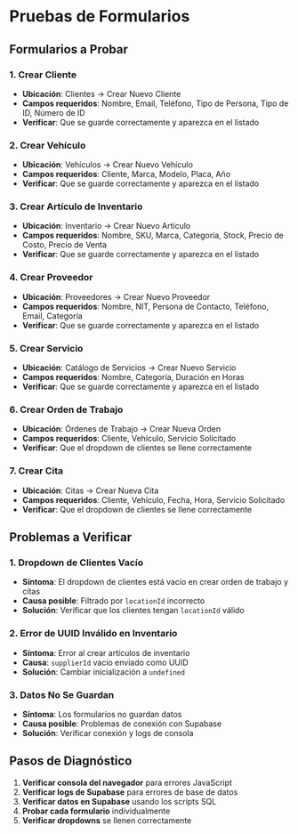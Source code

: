 # Pruebas de Formularios

## Formularios a Probar

### 1. Crear Cliente
- **Ubicación**: Clientes → Crear Nuevo Cliente
- **Campos requeridos**: Nombre, Email, Teléfono, Tipo de Persona, Tipo de ID, Número de ID
- **Verificar**: Que se guarde correctamente y aparezca en el listado

### 2. Crear Vehículo
- **Ubicación**: Vehículos → Crear Nuevo Vehículo
- **Campos requeridos**: Cliente, Marca, Modelo, Placa, Año
- **Verificar**: Que se guarde correctamente y aparezca en el listado

### 3. Crear Artículo de Inventario
- **Ubicación**: Inventario → Crear Nuevo Artículo
- **Campos requeridos**: Nombre, SKU, Marca, Categoría, Stock, Precio de Costo, Precio de Venta
- **Verificar**: Que se guarde correctamente y aparezca en el listado

### 4. Crear Proveedor
- **Ubicación**: Proveedores → Crear Nuevo Proveedor
- **Campos requeridos**: Nombre, NIT, Persona de Contacto, Teléfono, Email, Categoría
- **Verificar**: Que se guarde correctamente y aparezca en el listado

### 5. Crear Servicio
- **Ubicación**: Catálogo de Servicios → Crear Nuevo Servicio
- **Campos requeridos**: Nombre, Categoría, Duración en Horas
- **Verificar**: Que se guarde correctamente y aparezca en el listado

### 6. Crear Orden de Trabajo
- **Ubicación**: Órdenes de Trabajo → Crear Nueva Orden
- **Campos requeridos**: Cliente, Vehículo, Servicio Solicitado
- **Verificar**: Que el dropdown de clientes se llene correctamente

### 7. Crear Cita
- **Ubicación**: Citas → Crear Nueva Cita
- **Campos requeridos**: Cliente, Vehículo, Fecha, Hora, Servicio Solicitado
- **Verificar**: Que el dropdown de clientes se llene correctamente

## Problemas a Verificar

### 1. Dropdown de Clientes Vacío
- **Síntoma**: El dropdown de clientes está vacío en crear orden de trabajo y citas
- **Causa posible**: Filtrado por `locationId` incorrecto
- **Solución**: Verificar que los clientes tengan `locationId` válido

### 2. Error de UUID Inválido en Inventario
- **Síntoma**: Error al crear artículos de inventario
- **Causa**: `supplierId` vacío enviado como UUID
- **Solución**: Cambiar inicialización a `undefined`

### 3. Datos No Se Guardan
- **Síntoma**: Los formularios no guardan datos
- **Causa posible**: Problemas de conexión con Supabase
- **Solución**: Verificar conexión y logs de consola

## Pasos de Diagnóstico

1. **Verificar consola del navegador** para errores JavaScript
2. **Verificar logs de Supabase** para errores de base de datos
3. **Verificar datos en Supabase** usando los scripts SQL
4. **Probar cada formulario** individualmente
5. **Verificar dropdowns** se llenen correctamente




